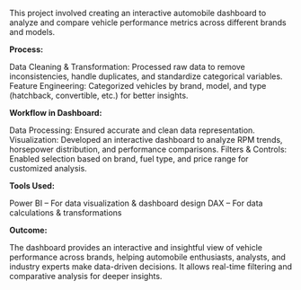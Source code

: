This project involved creating an interactive automobile dashboard to analyze and compare vehicle performance metrics across different brands and models.

**Process:**

Data Cleaning & Transformation: Processed raw data to remove inconsistencies, handle duplicates, and standardize categorical variables.
Feature Engineering: Categorized vehicles by brand, model, and type (hatchback, convertible, etc.) for better insights.

**Workflow in Dashboard:**

Data Processing: Ensured accurate and clean data representation.
Visualization: Developed an interactive dashboard to analyze RPM trends, horsepower distribution, and performance comparisons.
Filters & Controls: Enabled selection based on brand, fuel type, and price range for customized analysis.

**Tools Used:**

Power BI – For data visualization & dashboard design
DAX – For data calculations & transformations

**Outcome:**

The dashboard provides an interactive and insightful view of vehicle performance across brands, helping automobile enthusiasts, analysts, and industry experts make data-driven decisions. It allows real-time filtering and comparative analysis for deeper insights.
